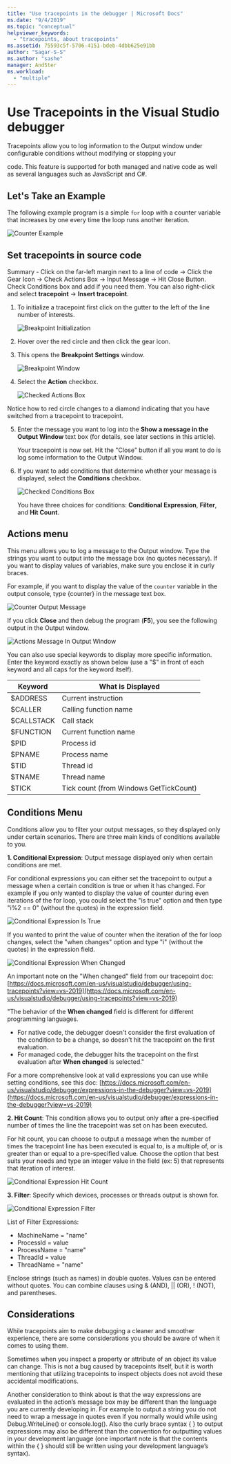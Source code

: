 ```yaml
---
title: "Use tracepoints in the debugger | Microsoft Docs"
ms.date: "9/4/2019"
ms.topic: "conceptual"
helpviewer_keywords:
  - "tracepoints, about tracepoints"
ms.assetid: 75593c5f-5706-4151-bdeb-4dbb625e91bb
author: "Sagar-S-S"
ms.author: "sashe"
manager: AndSter
ms.workload:
  - "multiple"
---
```



# Use Tracepoints in the Visual Studio debugger

Tracepoints allow you to log information to the Output window under configurable conditions without modifying or stopping your

code. This feature is supported for both managed and native code as well as several languages such as JavaScript and C#.

## Let&#39;s Take an Example

The following example program is a simple `for` loop with a counter variable that increases by one every time the loop runs another iteration.

![Counter Example](../debugger/media/counterexample.png "Counter Example")

## Set tracepoints in source code

Summary - Click on the far-left margin next to a line of code -> Click the Gear Icon -> Check Actions Box -> Input Message -> Hit Close Button. Check Conditions box and add if you need them. You can also right-click and select  **tracepoint**  ->  **Insert tracepoint**.

1. To initialize a tracepoint first click on the gutter to the left of the line number of interests.

   ![Breakpoint Initialization](../debugger/media/breakpointinitialization.png "Breakpoint Initialization")

2. Hover over the red circle and then click the gear icon.
3. This opens the **Breakpoint Settings** window.

   ![Breakpoint Window](../debugger/media/breakpointwindow.png "Breakpoint Window")

4. Select the **Action** checkbox.

   ![Checked Actions Box](../debugger/media/checkedactionsbox.png "Checked Actions Box")

Notice how to red circle changes to a diamond indicating that you have switched from a tracepoint to tracepoint.

5. Enter the message you want to log into the **Show a message in the Output Window** text box (for details, see later sections in this article).

   Your tracepoint is now set. Hit the &quot;Close&quot; button if all you want to do is log some information to the Output Window.

6. If you want to add conditions that determine whether your message is displayed, select the **Conditions** checkbox.

   ![Checked Conditions Box](../debugger/media/checkedconditionsbox.png "Checked Conditions Box")

   You have three choices for conditions: **Conditional Expression**, **Filter**, and **Hit Count**.

## Actions menu

This menu allows you to log a message to the Output window. Type the strings you want to output into the message box (no quotes necessary). If you want to display values of variables, make sure you enclose it in curly braces.

For example, if you want to display the value of the `counter` variable in the output console, type {counter} in the message text box.

![Counter Output Message](../debugger/media/counteroutputmessage.png "Counter Output Message")

If you click **Close** and then debug the program (**F5**), you see the following output in the Output window.

![Actions Message In Output Window](../debugger/media/actionsmessageinoutputwindow.png "Actions Message In Output Window")

You can also use special keywords to display more specific information. Enter the keyword exactly as shown below (use a "$" in front of each keyword and all caps for the keyword itself).

| Keyword | What is Displayed |
| --- | --- |
| $ADDRESS | Current instruction |
| $CALLER | Calling function name |
| $CALLSTACK | Call stack |
| $FUNCTION | Current function name |
| $PID | Process id |
| $PNAME | Process name |
| $TID | Thread id |
| $TNAME   | Thread name |
| $TICK | Tick count (from Windows GetTickCount) |

## Conditions Menu

Conditions allow you to filter your output messages, so they displayed only under certain scenarios. There are three main kinds of conditions available to you.

 **1. Conditional Expression**: Output message displayed only when certain conditions are met.

For conditional expressions you can either set the tracepoint to output a message when a certain condition is true or when it has changed. For example if you only wanted to display the value of counter during even iterations of the for loop, you could select the &quot;is true&quot; option and then type &quot;i%2 == 0&quot; (without the quotes) in the expression field.

![Conditional Expression Is True](../debugger/media/conditionalexpressionistrue.png "Conditional Expression Is True")

If you wanted to print the value of counter when the iteration of the for loop changes, select the &quot;when changes&quot; option and type &quot;i&quot; (without the quotes) in the expression field.

![Conditional Expression When Changed](../debugger/media/conditionalexpressionwhenchanged.png "Conditional Expression When Changed")

An important note on the "When changed" field from our tracepoint doc: [https://docs.microsoft.com/en-us/visualstudio/debugger/using-tracepoints?view=vs-2019](https://docs.microsoft.com/en-us/visualstudio/debugger/using-tracepoints?view=vs-2019)

&quot;The behavior of the  **When changed**  field is different for different programming languages.

- For native code, the debugger doesn&#39;t consider the first evaluation of the condition to be a change, so doesn&#39;t hit the tracepoint on the first evaluation.
- For managed code, the debugger hits the tracepoint on the first evaluation after  **When changed**  is selected.&quot;

For a more comprehensive look at valid expressions you can use while setting conditions, see this doc: [https://docs.microsoft.com/en-us/visualstudio/debugger/expressions-in-the-debugger?view=vs-2019](https://docs.microsoft.com/en-us/visualstudio/debugger/expressions-in-the-debugger?view=vs-2019)

**2. Hit Count**: This condition allows you to output only after a pre-specified number of times the line the tracepoint was set on has been executed.

For hit count, you can choose to output a message when the number of times the tracepoint line has been executed is equal to, is a multiple of, or is greater than or equal to a pre-specified value. Choose the option that best suits your needs and type an integer value in the field (ex: 5) that represents that iteration of interest.

![Conditional Expression Hit Count](../debugger/media/conditionalexpressionhitcount.png "Conditional Expression Hit Count")

**3. Filter**: Specify which devices, processes or threads output is shown for.

![Conditional Expression Filter](../debugger/media/conditionalexpressionfilter.png "Conditional Expression Filter")

List of Filter Expressions:

- MachineName = "name”
- ProcessId = value
- ProcessName = "name"
- ThreadId = value
- ThreadName = "name"

Enclose strings (such as names) in double quotes. Values can be entered without quotes. You can combine clauses using & (AND), || (OR), ! (NOT), and parentheses.

## Considerations

While tracepoints aim to make debugging a cleaner and smoother experience, there are some considerations you should be aware of when it comes to using them.

Sometimes when you inspect a property or attribute of an object its value can change. This is not a bug caused by tracepoints itself, but it is worth mentioning that utilizing tracepoints to inspect objects does not avoid these accidental modifications.

Another consideration to think about is that the way expressions are evaluated in the action’s message box may be different than the language you are currently developing in. For example to output a string you do not need to wrap a message in quotes even if you normally would while using Debug.WriteLine() or console.log(). Also the curly brace syntax { } to output expressions may also be different than the convention for outputting values in your development language (one important note is that the contents within the { } should still be written using your development language’s syntax).

